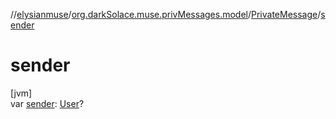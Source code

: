 //[elysianmuse](../../../index.md)/[org.darkSolace.muse.privMessages.model](../index.md)/[PrivateMessage](index.md)/[sender](sender.md)

# sender

[jvm]\
var [sender](sender.md): [User](../../org.darkSolace.muse.user.model/-user/index.md)?
